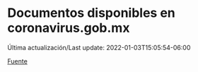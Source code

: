 # Documentos disponibles en coronavirus.gob.mx

Última actualización/Last update: 2022-01-03T15:05:54-06:00

 [Fuente](https://coronavirus.gob.mx/)
